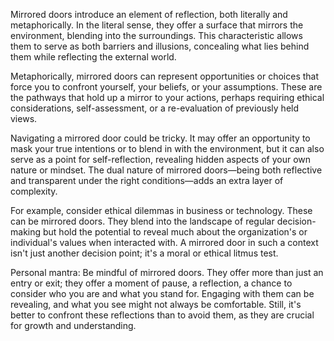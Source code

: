 Mirrored doors introduce an element of reflection, both literally and metaphorically. In the literal sense, they offer a surface that mirrors the environment, blending into the surroundings. This characteristic allows them to serve as both barriers and illusions, concealing what lies behind them while reflecting the external world.

Metaphorically, mirrored doors can represent opportunities or choices that force you to confront yourself, your beliefs, or your assumptions. These are the pathways that hold up a mirror to your actions, perhaps requiring ethical considerations, self-assessment, or a re-evaluation of previously held views.

Navigating a mirrored door could be tricky. It may offer an opportunity to mask your true intentions or to blend in with the environment, but it can also serve as a point for self-reflection, revealing hidden aspects of your own nature or mindset. The dual nature of mirrored doors—being both reflective and transparent under the right conditions—adds an extra layer of complexity.

For example, consider ethical dilemmas in business or technology. These can be mirrored doors. They blend into the landscape of regular decision-making but hold the potential to reveal much about the organization's or individual's values when interacted with. A mirrored door in such a context isn't just another decision point; it's a moral or ethical litmus test.

Personal mantra: Be mindful of mirrored doors. They offer more than just an entry or exit; they offer a moment of pause, a reflection, a chance to consider who you are and what you stand for. Engaging with them can be revealing, and what you see might not always be comfortable. Still, it's better to confront these reflections than to avoid them, as they are crucial for growth and understanding.